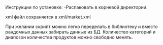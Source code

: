 Инструкции по установке:
-Распаковать в корневой директории.

xml файл сохраняется в xml/market.xml

При желании скрипт можно легко переделать в библиотеку и вместо рандомных данных забирать данные из БД.
Количество категорий и диапозон количества продуктов можно свободно менять.
